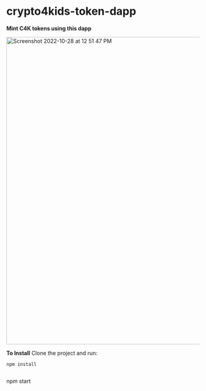 # crypto4kids-token-dapp

**Mint C4K tokens using this dapp**


<img width="800" alt="Screenshot 2022-10-28 at 12 51 47 PM" src="https://user-images.githubusercontent.com/96183717/198505430-45f7246f-478d-4905-9ed4-29200c2235d2.png"> 

**To Install**
Clone the project and run:

```
npm install


```
npm start
```



